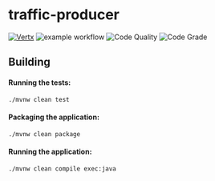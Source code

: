 # traffic-producer


[![Vertx](https://img.shields.io/badge/vert.x-4.1.2-purple.svg)](https://vertx.io)
![example workflow](https://github.com/hendo9701/traffic-producer/actions/workflows/main.yml/badge.svg)
![Code Quality](https://www.code-inspector.com/project/28542/score/svg)
![Code Grade](https://www.code-inspector.com/project/28542/status/svg)
    
## Building
#### Running the tests:
``./mvnw clean test``

#### Packaging the application:
``./mvnw clean package``

#### Running the application:
``./mvnw clean compile exec:java``